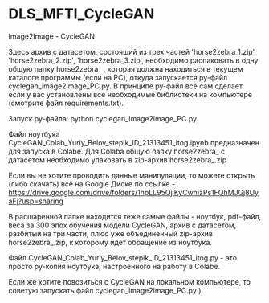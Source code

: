 # DLS_MFTI_CycleGAN
Image2Image - CycleGAN

Здесь архив с датасетом, состоящий из трех частей 'horse2zebra_1.zip', 'horse2zebra_2.zip', 'horse2zebra_3.zip', 
необходимо распаковать в одну общую папку horse2zebra_ , которая должна находиться в текущем каталоге программы (если на PC), откуда запускается py-файл cyclegan_image2image_PC.py. В принципе py-файл всё сам сделает, если у вас установлены все необходимые библиотеки на компьютере (смотрите файл requirements.txt).

Запуск py-файла: python cyclegan_image2image_PC.py

Файл ноутбука CycleGAN_Colab_Yuriy_Belov_stepik_ID_21313451_itog.ipynb предназначен для запуска в Colabe. 
Для Colaba общую папку horse2zebra_ с датасетом необходимо упаковать в zip-архив horse2zebra_.zip

Если вы не хотите проводить данные манипуляции, то можете открыть (либо скачать) всё на Google Диске по ссылке - https://drive.google.com/drive/folders/1hpLL95QjiKyCwnizPs1FQhMJGj8UyaFj?usp=sharing

В расшаренной папке находится теже самые файлы - ноутбук, pdf-файл, веса за 300 эпох обучения модели CycleGAN, архив с датасетом, разбитый на три части, плюс уже объединенный 
zip-архив horse2zebra_.zip, к которому идет обращение из ноутбука. 

Файл CycleGAN_Colab_Yuriy_Belov_stepik_ID_21313451_itog.py - это просто py-копия ноутбука, настроенного на работу в Colabe. 

Если же хотите повозиться с CycleGAN на локальном компьютере, то советую запускать файл cyclegan_image2image_PC.py )

